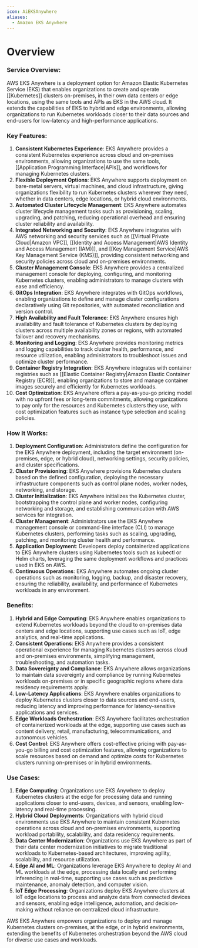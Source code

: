 ```yaml
---
icon: AiEKSAnywhere
aliases:
  - Amazon EKS Anywhere
---
```

# Overview

### Service Overview:

AWS EKS Anywhere is a deployment option for Amazon Elastic Kubernetes Service (EKS) that enables organizations to create and operate [[Kubernetes]] clusters on-premises, in their own data centers or edge locations, using the same tools and APIs as EKS in the AWS cloud. It extends the capabilities of EKS to hybrid and edge environments, allowing organizations to run Kubernetes workloads closer to their data sources and end-users for low-latency and high-performance applications.

### Key Features:

1. **Consistent Kubernetes Experience**: EKS Anywhere provides a consistent Kubernetes experience across cloud and on-premises environments, allowing organizations to use the same tools, [[Application Programming Interface|APIs]], and workflows for managing Kubernetes clusters.
2. **Flexible Deployment Options**: EKS Anywhere supports deployment on bare-metal servers, virtual machines, and cloud infrastructure, giving organizations flexibility to run Kubernetes clusters wherever they need, whether in data centers, edge locations, or hybrid cloud environments.
3. **Automated Cluster Lifecycle Management**: EKS Anywhere automates cluster lifecycle management tasks such as provisioning, scaling, upgrading, and patching, reducing operational overhead and ensuring cluster reliability and availability.
4. **Integrated Networking and Security**: EKS Anywhere integrates with AWS networking and security services such as [[Virtual Private Cloud|Amazon VPC]], [[Identity and Access Management|AWS Identity and Access Management (IAM)]], and [[Key Management Service|AWS Key Management Service (KMS)]], providing consistent networking and security policies across cloud and on-premises environments.
5. **Cluster Management Console**: EKS Anywhere provides a centralized management console for deploying, configuring, and monitoring Kubernetes clusters, enabling administrators to manage clusters with ease and efficiency.
6. **GitOps Integration**: EKS Anywhere integrates with GitOps workflows, enabling organizations to define and manage cluster configurations declaratively using Git repositories, with automated reconciliation and version control.
7. **High Availability and Fault Tolerance**: EKS Anywhere ensures high availability and fault tolerance of Kubernetes clusters by deploying clusters across multiple availability zones or regions, with automated failover and recovery mechanisms.
8. **Monitoring and Logging**: EKS Anywhere provides monitoring metrics and logging capabilities to track cluster health, performance, and resource utilization, enabling administrators to troubleshoot issues and optimize cluster performance.
9. **Container Registry Integration**: EKS Anywhere integrates with container registries such as [[Elastic Container Registry|Amazon Elastic Container Registry (ECR)]], enabling organizations to store and manage container images securely and efficiently for Kubernetes workloads.
10. **Cost Optimization**: EKS Anywhere offers a pay-as-you-go pricing model with no upfront fees or long-term commitments, allowing organizations to pay only for the resources and Kubernetes clusters they use, with cost optimization features such as instance type selection and scaling policies.

### How It Works:

1. **Deployment Configuration**: Administrators define the configuration for the EKS Anywhere deployment, including the target environment (on-premises, edge, or hybrid cloud), networking settings, security policies, and cluster specifications.
2. **Cluster Provisioning**: EKS Anywhere provisions Kubernetes clusters based on the defined configuration, deploying the necessary infrastructure components such as control plane nodes, worker nodes, networking, and storage.
3. **Cluster Initialization**: EKS Anywhere initializes the Kubernetes cluster, bootstrapping the control plane and worker nodes, configuring networking and storage, and establishing communication with AWS services for integration.
4. **Cluster Management**: Administrators use the EKS Anywhere management console or command-line interface (CLI) to manage Kubernetes clusters, performing tasks such as scaling, upgrading, patching, and monitoring cluster health and performance.
5. **Application Deployment**: Developers deploy containerized applications to EKS Anywhere clusters using Kubernetes tools such as kubectl or Helm charts, leveraging the same deployment workflows and practices used in EKS on AWS.
6. **Continuous Operations**: EKS Anywhere automates ongoing cluster operations such as monitoring, logging, backup, and disaster recovery, ensuring the reliability, availability, and performance of Kubernetes workloads in any environment.

### Benefits:

1. **Hybrid and Edge Computing**: EKS Anywhere enables organizations to extend Kubernetes workloads beyond the cloud to on-premises data centers and edge locations, supporting use cases such as IoT, edge analytics, and real-time applications.
2. **Consistent Operations**: EKS Anywhere provides a consistent operational experience for managing Kubernetes clusters across cloud and on-premises environments, simplifying management, troubleshooting, and automation tasks.
3. **Data Sovereignty and Compliance**: EKS Anywhere allows organizations to maintain data sovereignty and compliance by running Kubernetes workloads on-premises or in specific geographic regions where data residency requirements apply.
4. **Low-Latency Applications**: EKS Anywhere enables organizations to deploy Kubernetes clusters closer to data sources and end-users, reducing latency and improving performance for latency-sensitive applications and services.
5. **Edge Workloads Orchestration**: EKS Anywhere facilitates orchestration of containerized workloads at the edge, supporting use cases such as content delivery, retail, manufacturing, telecommunications, and autonomous vehicles.
6. **Cost Control**: EKS Anywhere offers cost-effective pricing with pay-as-you-go billing and cost optimization features, allowing organizations to scale resources based on demand and optimize costs for Kubernetes clusters running on-premises or in hybrid environments.

### Use Cases:

1. **Edge Computing**: Organizations use EKS Anywhere to deploy Kubernetes clusters at the edge for processing data and running applications closer to end-users, devices, and sensors, enabling low-latency and real-time processing.
2. **Hybrid Cloud Deployments**: Organizations with hybrid cloud environments use EKS Anywhere to maintain consistent Kubernetes operations across cloud and on-premises environments, supporting workload portability, scalability, and data residency requirements.
3. **Data Center Modernization**: Organizations use EKS Anywhere as part of their data center modernization initiatives to migrate traditional workloads to Kubernetes-based architectures, improving agility, scalability, and resource utilization.
4. **Edge AI and ML**: Organizations leverage EKS Anywhere to deploy AI and ML workloads at the edge, processing data locally and performing inferencing in real-time, supporting use cases such as predictive maintenance, anomaly detection, and computer vision.
5. **IoT Edge Processing**: Organizations deploy EKS Anywhere clusters at IoT edge locations to process and analyze data from connected devices and sensors, enabling edge intelligence, automation, and decision-making without reliance on centralized cloud infrastructure.

AWS EKS Anywhere empowers organizations to deploy and manage Kubernetes clusters on-premises, at the edge, or in hybrid environments, extending the benefits of Kubernetes orchestration beyond the AWS cloud for diverse use cases and workloads.
